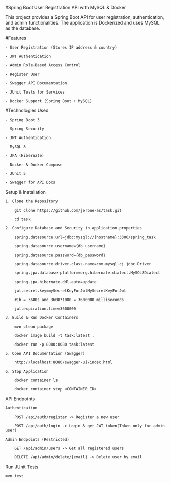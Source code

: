 #Spring Boot User Registration API with MySQL & Docker

This project provides a Spring Boot API for user registration, authentication, and admin functionalities. The application is Dockerized and uses MySQL as the database.

#Features

    - User Registration (Stores IP address & country)

    - JWT Authentication

    - Admin Role-Based Access Control

    - Register User

    - Swagger API Documentation

    - JUnit Tests for Services

    - Docker Support (Spring Boot + MySQL)

#Technologies Used

    - Spring Boot 3

    - Spring Security

    - JWT Authentication
    
    - MySQL 8

    - JPA (Hibernate)

    - Docker & Docker Compose

    - JUnit 5

    - Swagger for API Docs

Setup & Installation

    1. Clone the Repository

        git clone https://github.com/jerone-as/task.git

        cd task

    2. Configure Database and Security in application.properties

        spring.datasource.url=jdbc:mysql://{hostname}:3306/spring_task

        spring.datasource.username={db_username}

        spring.datasource.password={db_password}

        spring.datasource.driver-class-name=com.mysql.cj.jdbc.Driver

        spring.jpa.database-platform=org.hibernate.dialect.MySQL8Dialect

        spring.jpa.hibernate.ddl-auto=update

        jwt.secret.key=mySecretKeyForJwtMySecretKeyForJwt

        #1h = 3600s and 3600*1000 = 3600000 milliseconds
        
        jwt.expiration.time=3600000 

    3. Build & Run Docker Containers

        mvn clean package

        docker image build -t task:latest .

        docker run -p 8080:8080 task:latest

    5. Open API Documentation (Swagger)

        http://localhost:8080/swagger-ui/index.html
    
    6. Stop Application

        docker container ls

        docker container stop <CONTAINER ID>

API Endpoints

    Authentication

        POST /api/auth/register -> Register a new user

        POST /api/auth/login -> Login & get JWT token(Token only for admin user)

    Admin Endpoints (Restricted)
    
        GET /api/admin/users -> Get all registered users

        DELETE /api/admin/delete/{email} -> Delete user by email

Run JUnit Tests

    mvn test